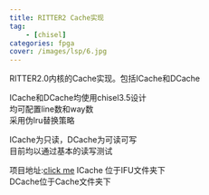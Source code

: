 ```yaml
---
title: RITTER2 Cache实现
tag: 
    - [chisel]
categories: fpga
cover: /images/lsp/6.jpg
---
```


RITTER2.0内核的Cache实现。包括ICache和DCache

<!--more-->

ICache和DCache均使用chisel3.5设计   
均可配置line数和way数       
采用伪lru替换策略

ICache为只读，DCache为可读可写      
目前均以通过基本的读写测试      

项目地址:[click me](https://github.com/tastynoob/ritter2.x/tree/master/RITTER2) 
ICache 位于IFU文件夹下    
DCache位于Cache文件夹下